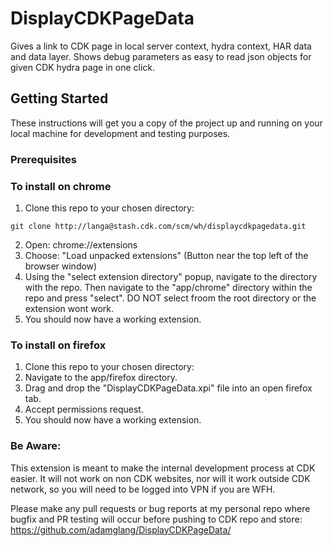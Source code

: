 # DisplayCDKPageData
Gives a link to CDK page in local server context, hydra context, HAR data and data layer. Shows debug parameters as easy to read json objects for given CDK hydra page in one click.

## Getting Started

These instructions will get you a copy of the project up and running on your local machine for development and testing purposes.

### Prerequisites

### To install on chrome
1. Clone this repo to your chosen directory:
```
git clone http://langa@stash.cdk.com/scm/wh/displaycdkpagedata.git
```
2. Open: chrome://extensions
3. Choose: "Load unpacked extensions" (Button near the top left of the browser window)
4. Using the "select extension directory" popup, navigate to the directory with the repo. Then navigate to the "app/chrome" directory within the repo and press "select". DO NOT select froom the root directory or the extension wont work.
5. You should now have a working extension.

### To install on firefox
1. Clone this repo to your chosen directory:
2. Navigate to the app/firefox directory. 
3. Drag and drop the "DisplayCDKPageData.xpi" file into an open firefox tab. 
4. Accept permissions request.
5. You should now have a working extension.

### Be Aware:
This extension is meant to make the internal development process at CDK easier. It will not work on non CDK websites, nor will it work outside CDK network, so you will need to be logged into VPN if you are WFH.

Please make any pull requests or bug reports at my personal repo where bugfix and PR testing will occur before pushing to CDK repo and store: https://github.com/adamglang/DisplayCDKPageData/

